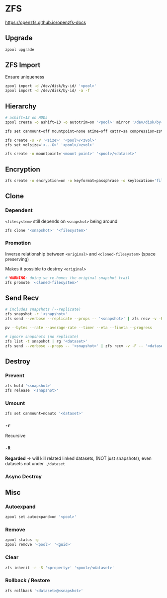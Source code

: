 # ZFS

https://openzfs.github.io/openzfs-docs

## Upgrade

```bash
zpool upgrade
```

## ZFS Import

Ensure uniqueness

```bash
zpool import -d /dev/disk/by-id/ '<pool>'
zpool import -d /dev/disk/by-id/ -a -f
```

## Hierarchy

```bash
# ashift=12 on HDDs
zpool create -o ashift=13 -o autotrim=on '<pool>' mirror '/dev/disk/by-id/...'
```

```bash
zfs set canmount=off mountpoint=none atime=off xattr=sa compression=zstd dnodesize=auto '<pool>'
```

```bash
zfs create -s -V '<size>' '<pool>/<zvol>'
zfs set volsize='<...G>' '<pool>/<zvol>'
```

```bash
zfs create -o mountpoint='<mount point>' '<pool>/<dataset>'
```

## Encryption

```bash
zfs create -o encryption=on -o keyformat=passphrase -o keylocation='file:///var/lib/local/zfs/...' '<pool>/<dataset>'
```

## Clone

### Dependent

`<filesystem>` still depends on `<snapshot>` being around

```bash
zfs clone '<snapshot>' '<filesystem>'
```

### Promotion

Inverse relationship between `<original>` and `<cloned-filesystem>` (space preserving)

Makes it possible to destroy `<original>`

```bash
# WARNING: doing so re-homes the original snapshot trail
zfs promote '<cloned-filesystem>'
```

## Send Recv

```bash
# includes snapshots (--replicate)
zfs snapshot -r '<snapshot>'
zfs send --verbose --replicate --props -- '<snapshot>' | zfs recv -v -F -- '<dataset>'
```

```bash
pv --bytes --rate --average-rate --timer --eta --fineta --progress
```

```bash
# ignore snapshots (no replicate)
zfs list -t snapshot | rg '<dataset>'
zfs send --verbose --props -- '<snapshot>' | zfs recv -v -F -- '<dataset>'
```

## Destroy

### Prevent

```bash
zfs hold '<snapshot>'
zfs release '<snapshot>'
```

### Umount

```bash
zfs set canmount=noauto '<dataset>'
```

### `-r`

Recursive

### `-R`

**Regarded** → will kill related linked datasets, (NOT just snapshots), even datasets not under `./dataset`

### Async Destroy

## Misc

### Autoexpand

```bash
zpool set autoexpand=on '<pool>'
```

### Remove

```bash
zpool status -g
zpool remove '<pool>' '<guid>'
```

### Clear

```bash
zfs inherit -r -S '<property>' '<pool>/<dataset>'
```

### Rollback / Restore

```bash
zfs rollback '<dataset>@<snapshot>'
```
